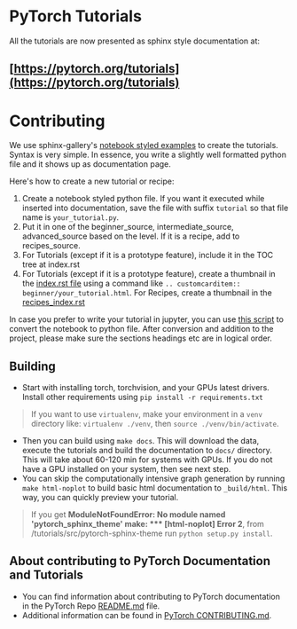 # PyTorch Tutorials


All the tutorials are now presented as sphinx style documentation at:

## [https://pytorch.org/tutorials](https://pytorch.org/tutorials)



# Contributing

We use sphinx-gallery's [notebook styled examples](https://sphinx-gallery.github.io/stable/tutorials/index.html) to create the tutorials. Syntax is very simple. In essence, you write a slightly well formatted python file and it shows up as documentation page.

Here's how to create a new tutorial or recipe:
1. Create a notebook styled python file. If you want it executed while inserted into documentation, save the file with suffix `tutorial` so that file name is `your_tutorial.py`.
2. Put it in one of the beginner_source, intermediate_source, advanced_source based on the level. If it is a recipe, add to recipes_source.
2. For Tutorials (except if it is a prototype feature), include it in the TOC tree at index.rst
3. For Tutorials (except if it is a prototype feature), create a thumbnail in the [index.rst file](https://github.com/pytorch/tutorials/blob/master/index.rst) using a command like `.. customcarditem:: beginner/your_tutorial.html`. For Recipes, create a thumbnail in the [recipes_index.rst](https://github.com/pytorch/tutorials/blob/master/recipes_source/recipes_index.rst)

In case you prefer to write your tutorial in jupyter, you can use [this script](https://gist.github.com/chsasank/7218ca16f8d022e02a9c0deb94a310fe) to convert the notebook to python file. After conversion and addition to the project, please make sure the sections headings etc are in logical order.

## Building

- Start with installing torch, torchvision, and your GPUs latest drivers. Install other requirements using `pip install -r requirements.txt`

> If you want to use `virtualenv`, make your environment in a `venv` directory like: `virtualenv ./venv`, then `source ./venv/bin/activate`.

- Then you can build using `make docs`. This will download the data, execute the tutorials and build the documentation to `docs/` directory. This will take about 60-120 min for systems with GPUs. If you do not have a GPU installed on your system, then see next step.
- You can skip the computationally intensive graph generation by running `make html-noplot` to build basic html documentation to `_build/html`. This way, you can quickly preview your tutorial.

> If you get **ModuleNotFoundError: No module named 'pytorch_sphinx_theme' make: *** [html-noplot] Error 2**, from /tutorials/src/pytorch-sphinx-theme run `python setup.py install`. 


## About contributing to PyTorch Documentation and Tutorials
* You can find information about contributing to PyTorch documentation in the 
PyTorch Repo [README.md](https://github.com/pytorch/pytorch/blob/master/README.md) file. 
* Additional information can be found in [PyTorch CONTRIBUTING.md](https://github.com/pytorch/pytorch/blob/master/CONTRIBUTING.md).

